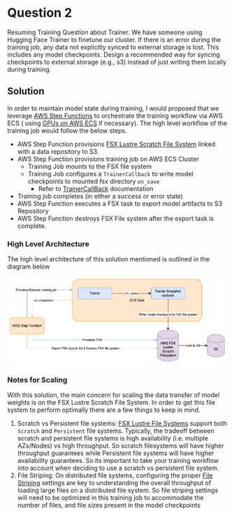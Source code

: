 # Question 2

Resuming Training
Question about Trainer. We have someone using Hugging Face Trainer to finetune our cluster. If there is an error during
the training job, any data not explicitly synced to external storage is lost. This includes any model checkpoints.
Design a recommended way for syncing checkpoints to external storage (e.g., s3) instead of just writing them locally
during training.

## Solution

In order to maintain model state during training, I would proposed that we
leverage [AWS Step Functions](https://aws.amazon.com/step-functions/) to orchestrate the training workflow via AWS ECS (
using [GPUs on AWS ECS](https://docs.aws.amazon.com/AmazonECS/latest/developerguide/ecs-gpu.html) if necessary). The
high level workflow of the training job would follow the below steps.

- AWS Step Function provisions [FSX Lustre Scratch File System](https://aws.amazon.com/fsx/lustre/) linked with a data
  repository to S3.
- AWS Step Function provisions training job on AWS ECS Cluster
    - Training Job mounts to the FSX file system
    - Training Job configures a `TrainerCallback` to write model checkpoints to mounted fsx directory `on_save`
        - Refer
          to [TrainerCallBack](https://huggingface.co/docs/transformers/v4.38.1/en/main_classes/callback#transformers.TrainerCallback)
          documentation
- Training job completes (in either a success or error state)
- AWS Step Function executes a FSX task to export model artifacts to S3 Repository
- AWS Step Function destroys FSX File system after the export task is complete.

### High Level Architecture

The high level architecture of this solution mentioned is outlined in the diagram below

![High Level Architecture](hf_application_problem_2.drawio.png)

### Notes for Scaling

With this solution, the main concern for scaling the data transfer of model weights is on the FSX Lustre Scratch File
System. In order to get this file system to perform optimally there are a few things to keep in mind.

1. Scratch vs Persistent file systems: [FSX Lustre File Systems](https://aws.amazon.com/fsx/lustre/) support
   both `Scratch` and `Persistent` file systems. Typically, the tradeoff between scratch and persistent file systems is
   high availability (i.e. multiple AZs/Nodes) vs high throughput. So scratch filesystems will have higher throughput
   guarantees while Persistent file systems will have higher availability guarantees. So its important to take your
   training workflow into account when deciding to use a scratch vs persistent file system.
2. File Striping: On distributed file systems, configuring the
   proper [File Striping](https://docs.aws.amazon.com/fsx/latest/LustreGuide/performance.html#striping-data) settings
   are key to understanding the overall throughput of loading large files on a distributed file system. So file striping
   settings will need to be optimized in this training job to accommodate the number of files, and file sizes present in
   the model checkpoints 
